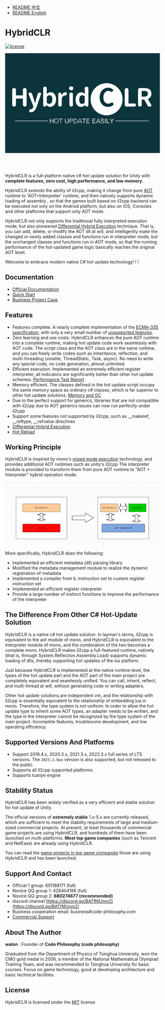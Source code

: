 
- [README 中文](./README.md)
- [README English](./README_EN.md)

# HybridCLR

[![license](http://img.shields.io/badge/license-MIT-blue.svg)](https://github.com/focus-creative-games/hybridclr/blob/main/LICENSE)

![logo](./docs/images/logo.jpg)

<br/>
<br/>

HybridCLR is a full-platform native c# hot update solution for Unity with **complete features, zero cost, high performance, and low memory**.

HybridCLR extends the ability of il2cpp, making it change from pure [AOT](https://en.wikipedia.org/wiki/Ahead-of-time_compilation) runtime to 'AOT+Interpreter' runtime, and then natively supports dynamic loading of assembly , so that the games built based on il2cpp backend can be executed not only on the Android platform, but also on IOS, Consoles and other platforms that support only AOT mode.

HybridCLR not only supports the traditional fully interpreted execution mode, but also pioneered [Differential Hybrid Execution](https://hybridclr.doc.code-philosophy.com/en/docs/business/differentialhybridexecution) technique. That is, you can add, delete, or modify the AOT dll at will, and intelligently make the changed or newly added classes and functions run in interpreter mode, but the unchanged classes and functions run in AOT mode, so that the running performance of the hot-updated game logic basically reaches the original AOT level.

Welcome to embrace modern native C# hot update technology! ! !

## Documentation

- [Official Documentation](https://hybridclr.doc.code-philosophy.com/en/docs/intro)
- [Quick Start](https://hybridclr.doc.code-philosophy.com/en/docs/beginner/quickstart)
- [Business Project Case](https://hybridclr.doc.code-philosophy.com/en/docs/other/businesscase)

## Features

- Features complete. A nearly complete implementation of the [ECMA-335 specification](https://www.ecma-international.org/publications-and-standards/standards/ecma-335/), with only a very small number of [unsupported features](https://hybridclr.doc.code-philosophy.com/en/docs/basic/notsupportedfeatures).
- Zero learning and use costs. HybridCLR enhances the pure AOT runtime into a complete runtime, making hot update code work seamlessly with AOT code. The script class and the AOT class are in the same runtime, and you can freely write codes such as inheritance, reflection, and multi-threading (volatile, ThreadStatic, Task, async). No need to write any special code, no code generation, almost unlimited.
- Efficient execution. Implemented an extremely efficient register interpreter, all indicators are significantly better than other hot update schemes. [Performance Test Report](https://hybridclr.doc.code-philosophy.com/en/docs/basic/performance)
- Memory efficient. The classes defined in the hot update script occupy the same memory space as ordinary c# classes, which is far superior to other hot update solutions. [Memory and GC](https://hybridclr.doc.code-philosophy.com/en/docs/basic/memory)
- Due to the perfect support for generics, libraries that are not compatible with il2cpp due to AOT generics issues can now run perfectly under il2cpp
- Support some features not supported by il2cpp, such as __makeref, __reftype, __refvalue directives
- [Differential Hybrid Execution](https://hybridclr.doc.code-philosophy.com/en/docs/business/differentialhybridexecution)
- [Hot Reload](https://hybridclr.doc.code-philosophy.com/docs/business/en/reload/hotreloadassembly)

## Working Principle

HybridCLR is inspired by mono's [mixed mode execution](https://www.mono-project.com/news/2017/11/13/mono-interpreter/) technology, and provides additional AOT runtimes such as unity's il2cpp The interpreter module is provided to transform them from pure AOT runtime to "AOT + Interpreter" hybrid operation mode.

![icon](docs/images/architecture.png)

More specifically, HybridCLR does the following:

- Implemented an efficient metadata (dll) parsing library
- Modified the metadata management module to realize the dynamic registration of metadata
- Implemented a compiler from IL instruction set to custom register instruction set
- Implemented an efficient register interpreter
- Provide a large number of instinct functions to improve the performance of the interpreter

## The Difference From Other C# Hot-Update Solution

HybridCLR is a native c# hot update solution. In layman's terms, il2cpp is equivalent to the aot module of mono, and HybridCLR is equivalent to the interpreter module of mono, and the combination of the two becomes a complete mono. HybridCLR makes il2cpp a full-featured runtime, natively (that is, through System.Reflection.Assembly.Load) supports dynamic loading of dlls, thereby supporting hot updates of the ios platform.

Just because HybridCLR is implemented at the native runtime level, the types of the hot update part and the AOT part of the main project are completely equivalent and seamlessly unified. You can call, inherit, reflect, and multi-thread at will, without generating code or writing adapters.

Other hot update solutions are independent vm, and the relationship with il2cpp is essentially equivalent to the relationship of embedding lua in mono. Therefore, the type system is not uniform. In order to allow the hot update type to inherit some AOT types, an adapter needs to be written, and the type in the interpreter cannot be recognized by the type system of the main project. Incomplete features, troublesome development, and low operating efficiency.

## Supported Versions And Platforms

- Support 2019.4.x, 2020.3.x, 2021.3.x, 2022.3.x full series of LTS versions. The `2023.2.0ax` version is also supported, but not released to the public.
- Supports all il2cpp supported platforms
- Supports tuanjie engine

## Stability Status

HybridCLR has been widely verified as a very efficient and stable solution for hot update of Unity.

The official versions of **extremely stable** 1.x-5.x are currently released, which are sufficient to meet the stability requirements of large and medium-sized commercial projects.
At present, at least thousands of commercial game projects are using HybridCLR, and hundreds of them have been launched on multi-platforms. **Most top game companies** (such as Tencent and NetEase) are already using HybridCLR.

You can read the [game projects in top game companies](https://hybridclr.doc.code-philosophy.com/en/docs/other/businesscase) those are using HybridCLR and has been launched.

## Support And Contact

- Official 1 group: 651188171 (full)
- Novice QQ group 1: 428404198 (full)
- Novice QQ group 2: **680274677 (recommended)**
- discord channel [https://discord.gg/BATfNfJnm2](https://discord.gg/BATfNfJnm2)
- Business cooperation email: business#code-philosophy.com
- [Commercial Support](https://hybridclr.doc.code-philosophy.com/en/docs/business/intro)

## About The Author

**walon** : Founder of **Code Philosophy (code philosophy)**

Graduated from the Department of Physics of Tsinghua University, won the CMO gold medal in 2006, a member of the National Mathematical Olympiad Training Team, and was recommended to Tsinghua University for basic courses. Focus on game technology, good at developing architecture and basic technical facilities.

## License

HybridCLR is licensed under the [MIT](https://github.com/focus-creative-games/hybridclr/blob/main/LICENSE) license
